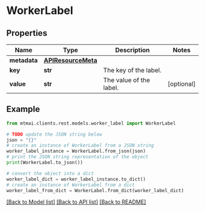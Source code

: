 # WorkerLabel


## Properties

Name | Type | Description | Notes
------------ | ------------- | ------------- | -------------
**metadata** | [**APIResourceMeta**](APIResourceMeta.md) |  | 
**key** | **str** | The key of the label. | 
**value** | **str** | The value of the label. | [optional] 

## Example

```python
from mtmai.clients.rest.models.worker_label import WorkerLabel

# TODO update the JSON string below
json = "{}"
# create an instance of WorkerLabel from a JSON string
worker_label_instance = WorkerLabel.from_json(json)
# print the JSON string representation of the object
print(WorkerLabel.to_json())

# convert the object into a dict
worker_label_dict = worker_label_instance.to_dict()
# create an instance of WorkerLabel from a dict
worker_label_from_dict = WorkerLabel.from_dict(worker_label_dict)
```
[[Back to Model list]](../README.md#documentation-for-models) [[Back to API list]](../README.md#documentation-for-api-endpoints) [[Back to README]](../README.md)


